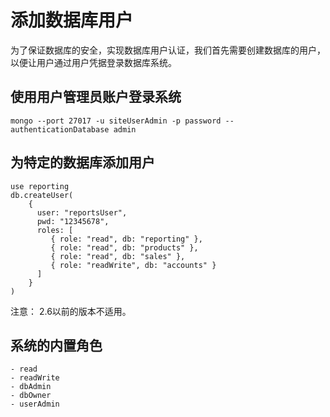 # 添加数据库用户

为了保证数据库的安全，实现数据库用户认证，我们首先需要创建数据库的用户，以便让用户通过用户凭据登录数据库系统。

## 使用用户管理员账户登录系统
`mongo --port 27017 -u siteUserAdmin -p password --authenticationDatabase admin`



## 为特定的数据库添加用户

```
use reporting
db.createUser(
    {
      user: "reportsUser",
      pwd: "12345678",
      roles: [
         { role: "read", db: "reporting" },
         { role: "read", db: "products" },
         { role: "read", db: "sales" },
         { role: "readWrite", db: "accounts" }
      ]
    }
)
```

注意： 2.6以前的版本不适用。

## 系统的内置角色

	- read
	- readWrite
	- dbAdmin 
	- dbOwner
	- userAdmin